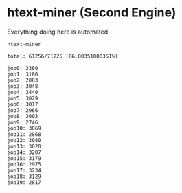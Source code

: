 # htext-miner (Second Engine)

Everything doing here is automated.

```
htext-miner

total: 61256/71225 (86.00351000351%)

job0: 3360
job1: 3186
job2: 2883
job3: 3048
job4: 3440
job5: 3029
job6: 3017
job7: 2966
job8: 3003
job9: 2746
job10: 3069
job11: 2868
job12: 3080
job13: 3020
job14: 3207
job15: 3179
job16: 2975
job17: 3234
job18: 3129
job19: 2817
```